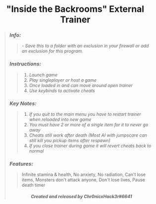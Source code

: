# <center> "Inside the Backrooms" External Trainer </center>
>### ***Info:***
>>*- Save this to a folder with an exclusion in your firewall or add an exclusion for this program.*<br>
>### ***Instructions:***
>>1. *Launch game*
>>2. *Play singleplayer or host a game*
>>3. *Once loaded in and can move around open trainer*
>>4. *Use keybinds to activate cheats*
>### ***Key Notes:***
>>1. *If you quit to the main menu you have to restart trainer when reloaded into new game*
>>2. *You must have 2 or more of a single item for it to never go away*
>>3. *Cheats still work after death (Most AI with jumpscare can still kill you pickup  items after respawn)*
>>4. *If you close trainer during game it will revert cheats back to normal*
>### ***Features:***
>> Infinite stamina & health, No anxiety, No radiation, Can't lose items, Monsters don't attack anyone, Don't lose lives, Pause death timer
>###### <center> ***Created and released by Chr0nicxHack3r#6641*** </center>
